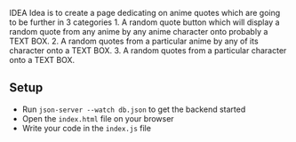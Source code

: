 IDEA
    Idea is to create a page dedicating on anime quotes which are going to be further in 3 categories
        1. A random quote button which will display a random quote from any anime by any anime character onto probably a TEXT BOX.
        2. A random quotes from a particular anime by any of its character onto a TEXT BOX.
        3. A random quotes from a particular character onto a TEXT BOX.

## Setup

- Run `json-server --watch db.json` to get the backend started
- Open the `index.html` file on your browser
- Write your code in the `index.js` file

    